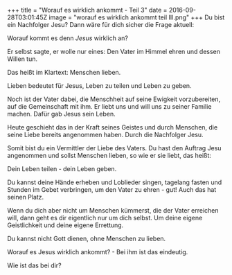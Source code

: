 +++
title = "Worauf es wirklich ankommt - Teil 3"
date = 2016-09-28T03:01:45Z
image = "worauf es wirklich ankommt teil III.png"
+++
Du bist ein Nachfolger Jesu? Dann wäre für dich sicher die Frage aktuell: 

Worauf kommt es denn *Jesus* wirklich an?

Er selbst sagte, er wolle nur eines: Den Vater im Himmel ehren und dessen Willen tun. 

Das heißt im Klartext: Menschen lieben.

Lieben bedeutet für Jesus, Leben zu teilen und Leben zu geben. 

Noch ist der Vater dabei, die Menschheit auf seine Ewigkeit vorzubereiten, auf die Gemeinschaft mit ihm. Er liebt uns und will uns zu seiner Familie machen. Dafür gab Jesus sein Leben. 

Heute geschieht das in der Kraft seines Geistes und durch Menschen, die seine Liebe bereits angenommen haben. Durch die Nachfolger Jesu.

Somit bist du ein Vermittler der Liebe des Vaters. Du hast den Auftrag Jesu angenommen und sollst Menschen lieben, so wie er sie liebt, das heißt:

Dein Leben teilen - dein Leben geben.

Du kannst deine Hände erheben und Loblieder singen, tagelang fasten und Stunden im Gebet verbringen, um den Vater zu ehren - gut! Auch das hat seinen Platz.

Wenn du dich aber nicht um Menschen kümmerst, die der Vater erreichen will, dann geht es dir eigentlich nur um dich selbst. Um deine eigene Geistlichkeit und deine eigene Errettung.

Du kannst nicht Gott dienen, ohne Menschen zu lieben. 

Worauf es Jesus wirklich ankommt? - Bei ihm ist das eindeutig.

Wie ist das bei dir?
